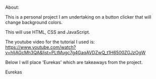 About:

This is a personal project I am undertaking on a button clicker that will change background colors.

This will use HTML, CSS and JavaScript.

The youtube video for the tutorial I used is: https://www.youtube.com/watch?v=hIjAGcMh3QA&list=PLtMugc7g4GaqAVDZwQ_t1H6500ZGJzOgW

Below I will place 'Eurekas' which are takeaways from the project.

Eurekas
